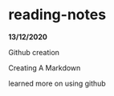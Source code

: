# reading-notes

**13/12/2020**

Github creation 

Creating A Markdown

learned more on using github
